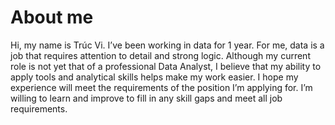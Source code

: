 # About me
Hi, my name is Trúc Vi. I’ve been working in data for 1 year. For me, data is a job that requires attention to detail and strong logic. Although my current role is not yet that of a professional Data Analyst, I believe that my ability to apply tools and analytical skills helps make my work easier.
I hope my experience will meet the requirements of the position I’m applying for. I’m willing to learn and improve to fill in any skill gaps and meet all job requirements.
